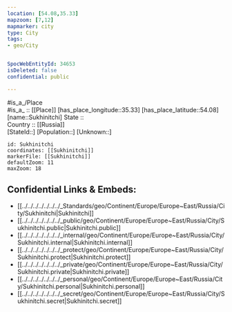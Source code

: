 ```yaml
---
location: [54.08,35.33] 
mapzoom: [7,12] 
mapmarker: city 
type: City
tags:
- geo/City


SpocWebEntityId: 34653
isDeleted: false
confidential: public

---
```

#is_a_/Place  
#is_a_ :: [[Place]] 
[has_place_longitude::35.33] 
[has_place_latitude::54.08] 
[name::Sukhinitchi] 
State ::  
Country :: [[Russia]]  
[StateId::] 
[Population::] 
[Unknown::] 


```leaflet
id: Sukhinitchi
coordinates: [[Sukhinitchi]] 
markerFile: [[Sukhinitchi]] 
defaultZoom: 11 
maxZoom: 18
```


## Confidential Links & Embeds: 
- [[../../../../../../../_Standards/geo/Continent/Europe/Europe~East/Russia/City/Sukhinitchi|Sukhinitchi]] 
- [[../../../../../../../_public/geo/Continent/Europe/Europe~East/Russia/City/Sukhinitchi.public|Sukhinitchi.public]] 
- [[../../../../../../../_internal/geo/Continent/Europe/Europe~East/Russia/City/Sukhinitchi.internal|Sukhinitchi.internal]] 
- [[../../../../../../../_protect/geo/Continent/Europe/Europe~East/Russia/City/Sukhinitchi.protect|Sukhinitchi.protect]] 
- [[../../../../../../../_private/geo/Continent/Europe/Europe~East/Russia/City/Sukhinitchi.private|Sukhinitchi.private]] 
- [[../../../../../../../_personal/geo/Continent/Europe/Europe~East/Russia/City/Sukhinitchi.personal|Sukhinitchi.personal]] 
- [[../../../../../../../_secret/geo/Continent/Europe/Europe~East/Russia/City/Sukhinitchi.secret|Sukhinitchi.secret]] 
